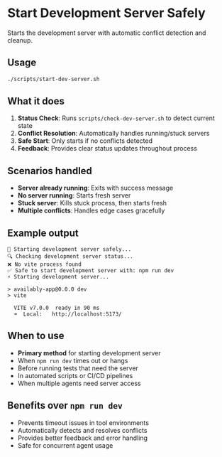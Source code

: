 # Start Development Server Safely

Starts the development server with automatic conflict detection and cleanup.

## Usage

```bash
./scripts/start-dev-server.sh
```

## What it does

1. **Status Check**: Runs `scripts/check-dev-server.sh` to detect current state
2. **Conflict Resolution**: Automatically handles running/stuck servers
3. **Safe Start**: Only starts if no conflicts detected
4. **Feedback**: Provides clear status updates throughout process

## Scenarios handled

- **Server already running**: Exits with success message
- **No server running**: Starts fresh server
- **Stuck server**: Kills stuck process, then starts fresh
- **Multiple conflicts**: Handles edge cases gracefully

## Example output

```
🚀 Starting development server safely...
🔍 Checking development server status...
❌ No vite process found
✅ Safe to start development server with: npm run dev
⚡ Starting development server...

> availably-app@0.0.0 dev
> vite

  VITE v7.0.0  ready in 90 ms
  ➜  Local:   http://localhost:5173/
```

## When to use

- **Primary method** for starting development server
- When `npm run dev` times out or hangs
- Before running tests that need the server
- In automated scripts or CI/CD pipelines
- When multiple agents need server access

## Benefits over `npm run dev`

- Prevents timeout issues in tool environments
- Automatically detects and resolves conflicts
- Provides better feedback and error handling
- Safe for concurrent agent usage